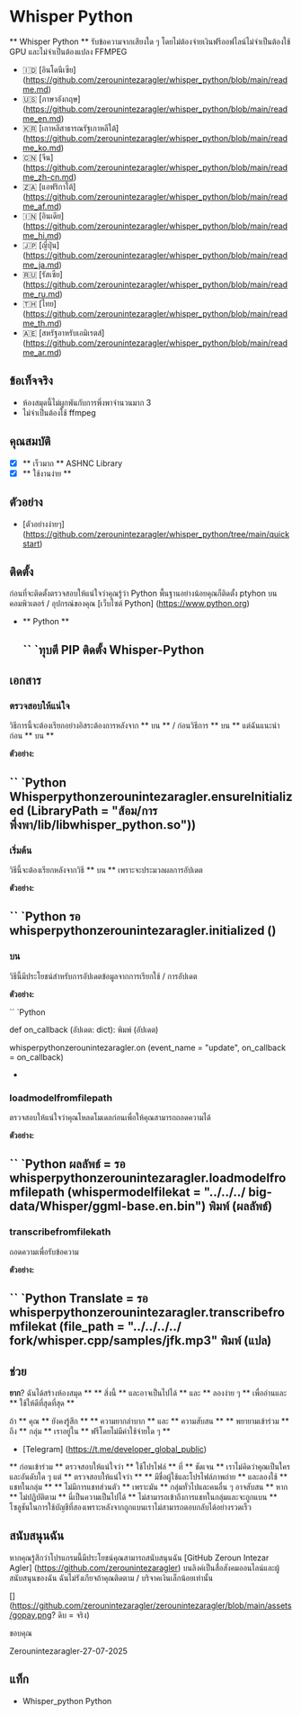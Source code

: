 # Whisper Python

** Whisper Python ** รับข้อความจากเสียงใด ๆ โดยไม่ต้องจ่ายเงินฟรีออฟไลน์ไม่จำเป็นต้องใช้ GPU และไม่จำเป็นต้องแปลง FFMPEG

- 🇮🇩 [อินโดนีเซีย] (https://github.com/zerounintezaragler/whisper_python/blob/main/readme.md)
- 🇺🇸 [ภาษาอังกฤษ] (https://github.com/zerounintezaragler/whisper_python/blob/main/readme_en.md)
- 🇰🇷 [เกาหลีสาธารณรัฐเกาหลีใต้] (https://github.com/zerounintezaragler/whisper_python/blob/main/readme_ko.md)
- 🇨🇳 [จีน] (https://github.com/zerounintezaragler/whisper_python/blob/main/readme_zh-cn.md)
- 🇿🇦 [แอฟริกาใต้] (https://github.com/zerounintezaragler/whisper_python/blob/main/readme_af.md)
- 🇮🇳 [อินเดีย] (https://github.com/zerounintezaragler/whisper_python/blob/main/readme_hi.md)
- 🇯🇵 [ญี่ปุ่น] (https://github.com/zerounintezaragler/whisper_python/blob/main/readme_ja.md)
- 🇷🇺 [รัสเซีย] (https://github.com/zerounintezaragler/whisper_python/blob/main/readme_ru.md)
- 🇹🇭 [ไทย] (https://github.com/zerounintezaragler/whisper_python/blob/main/readme_th.md)
- 🇦🇪 [สหรัฐอาหรับเอมิเรตส์] (https://github.com/zerounintezaragler/whisper_python/blob/main/readme_ar.md)

## ข้อเท็จจริง

- ห้องสมุดนี้ไม่ผูกพันกับการพึ่งพาจำนวนมาก 3
- ไม่จำเป็นต้องใช้ ffmpeg

## คุณสมบัติ

- [x] ** เร็วมาก ** ASHNC Library
- [x] ** ใช้งานง่าย **

## ตัวอย่าง

- [ตัวอย่างง่ายๆ] (https://github.com/zerounintezaragler/whisper_python/tree/main/quickstart)

## ติดตั้ง

ก่อนที่จะติดตั้งตรวจสอบให้แน่ใจว่าคุณรู้ว่า Python พื้นฐานอย่างน้อยคุณก็ติดตั้ง ptyhon บนคอมพิวเตอร์ / อุปกรณ์ของคุณ [เว็บไซต์ Python] (https://www.python.org)

- ** Python **

  `` `ทุบตี
  PIP ติดตั้ง Whisper-Python
  -

## เอกสาร

### ตรวจสอบให้แน่ใจ

วิธีการนี้จะต้องเรียกอย่างอิสระต้องการหลังจาก ** บน ** / ก่อนวิธีการ ** บน ** แต่ฉันแนะนำก่อน ** บน **

**ตัวอย่าง:**

`` `Python
  Whisperpythonzerounintezaragler.ensureInitialized (LibraryPath = "ส้อม/การพึ่งพา/lib/libwhisper_python.so"))
-

### เริ่มต้น

วิธีนี้จะต้องเรียกหลังจากวิธี ** บน ** เพราะจะประมวลผลการอัปเดต

**ตัวอย่าง:**

`` `Python
  รอ whisperpythonzerounintezaragler.initialized ()
-

### บน

วิธีนี้มีประโยชน์สำหรับการอัปเดตข้อมูลจากการเรียกใช้ / การอัปเดต

**ตัวอย่าง:**

`` `Python

  def on_callback (อัปเดต: dict):
    พิมพ์ (อัปเดต)

  whisperpythonzerounintezaragler.on (event_name = "update", on_callback = on_callback)
  
-


### loadmodelfromfilepath

ตรวจสอบให้แน่ใจว่าคุณโหลดโมเดลก่อนเพื่อให้คุณสามารถถอดความได้

**ตัวอย่าง:**

`` `Python
    ผลลัพธ์ = รอ whisperpythonzerounintezaragler.loadmodelfromfilepath (whispermodelfilekat = "../../../ big-data/Whisper/ggml-base.en.bin")
    พิมพ์ (ผลลัพธ์)
-


### transcribefromfilekath

ถอดความเพื่อรับข้อความ

**ตัวอย่าง:**

`` `Python
    Translate = รอ whisperpythonzerounintezaragler.transcribefromfilekat (file_path = "../../../../ fork/whisper.cpp/samples/jfk.mp3"
    พิมพ์ (แปล)
-

## ช่วย

**ยาก**? ฉันได้สร้างห้องสมุด ** ** สิ่งนี้ ** และอาจเป็นไปได้ ** และ ** ลองง่าย ๆ ** เพื่ออ่านและ ** ใช้ให้ดีที่สุดที่สุด ** 

ถ้า ** คุณ ** ยังคงรู้สึก ** ** ความยากลำบาก ** และ ** ความสับสน ** ** พยายามเข้าร่วม ** ถึง ** กลุ่ม ** เราอยู่ใน ** ฟรีโดยไม่มีค่าใช้จ่ายใด ๆ **

- [Telegram] (https://t.me/developer_global_public)

** ก่อนเข้าร่วม ** ตรวจสอบให้แน่ใจว่า ** ใช้โปรไฟล์ ** ที่ ** ชัดเจน ** เราไม่คิดว่าคุณเป็นใครและอันดับใด ๆ แต่ ** ตรวจสอบให้แน่ใจว่า ** ** มีชื่อผู้ใช้และโปรไฟล์ภาพถ่าย ** และลองใช้ ** แชทในกลุ่ม ** ** ไม่มีการแชทส่วนตัว ** เพราะมัน ** กลุ่มทั่วไปและคนอื่น ๆ อาจสับสน ** หาก ** ไม่ปฏิบัติตาม ** นี่เป็นความเป็นไปได้ ** ไม่สามารถเข้าถึงการแชทในกลุ่มและจะถูกแบน ** โซลูชันในการใช้บัญชีที่สองเพราะหลังจากถูกแบนเราไม่สามารถตอบกลับได้อย่างรวดเร็ว


## สนับสนุนฉัน

หากคุณรู้สึกว่าโปรแกรมนี้มีประโยชน์คุณสามารถสนับสนุนฉัน [GitHub Zeroun Intezar Agler] (https://github.com/zerounintezaragler) บนลิงค์เป็นสื่อสังคมออนไลน์และผู้สนับสนุนของฉัน ฉันไม่รังเกียจถ้าคุณติดตาม / บริจาคเงินเล็กน้อยเท่านั้น

[] (https://github.com/zerounintezaragler/zerounintezaragler/blob/main/assets/gopay.png? ดิบ = จริง)

ขอบคุณ

Zerounintezaragler-27-07-2025


## แท็ก

- Whisper_python Python